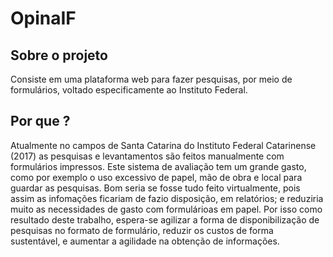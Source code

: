 # OpinaIF

## Sobre o projeto

  Consiste em uma plataforma web para fazer pesquisas, por meio de formulários, voltado especificamente ao Instituto Federal.

## Por que ?

  Atualmente no campos de Santa Catarina do Instituto Federal Catarinense (2017) as pesquisas e levantamentos são feitos manualmente com formulários impressos. Este sistema de avaliação tem um grande gasto, como por exemplo o uso excessivo de papel, mão de obra e local para guardar as pesquisas. Bom seria se fosse tudo feito virtualmente, pois assim as infomações ficariam de fazio disposição, em relatórios; e reduziria muito as necessidades de gasto com formulárioas em papel. 
  Por isso como resultado deste trabalho, espera-se agilizar a forma de disponibilização de pesquisas no formato de formulário, reduzir os custos de forma sustentável, e aumentar a agilidade na obtenção de informações.
